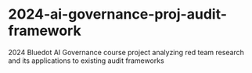 # 2024-ai-governance-proj-audit-framework
2024 Bluedot AI Governance course project analyzing red team research and its applications to existing audit frameworks
